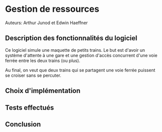 # Gestion de ressources

Auteurs: Arthur Junod et Edwin Haeffner

## Description des fonctionnalités du logiciel

Ce logiciel simule une maquette de petits trains. Le but est d'avoir un système d'attente
à une gare et une gestion d'accès concurrent d'une voie ferrée entre les deux trains (ou plus).

Au final, on veut que deux trains qui se partagent une voie ferrée puissent se croiser sans
se percuter. 



## Choix d'implémentation





## Tests effectués







## Conclusion
